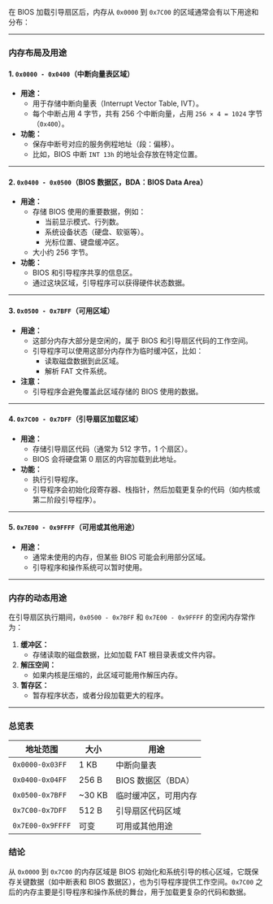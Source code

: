 在 BIOS 加载引导扇区后，内存从 `0x0000` 到 `0x7C00` 的区域通常会有以下用途和分布：

---

### **内存布局及用途**
#### **1. `0x0000 - 0x0400`（中断向量表区域）**
- **用途：**
  - 用于存储中断向量表（Interrupt Vector Table, IVT）。
  - 每个中断占用 4 字节，共有 256 个中断向量，占用 `256 × 4 = 1024` 字节（`0x400`）。
- **功能：**
  - 保存中断号对应的服务例程地址（段：偏移）。
  - 比如，BIOS 中断 `INT 13h` 的地址会存放在特定位置。

---

#### **2. `0x0400 - 0x0500`（BIOS 数据区，BDA：BIOS Data Area）**
- **用途：**
  - 存储 BIOS 使用的重要数据，例如：
    - 当前显示模式、行列数。
    - 系统设备状态（硬盘、软驱等）。
    - 光标位置、键盘缓冲区。
  - 大小约 256 字节。
- **功能：**
  - BIOS 和引导程序共享的信息区。
  - 通过这块区域，引导程序可以获得硬件状态数据。

---

#### **3. `0x0500 - 0x7BFF`（可用区域）**
- **用途：**
  - 这部分内存大部分是空闲的，属于 BIOS 和引导扇区代码的工作空间。
  - 引导程序可以使用这部分内存作为临时缓冲区，比如：
    - 读取磁盘数据到此区域。
    - 解析 FAT 文件系统。
- **注意：**
  - 引导程序会避免覆盖此区域存储的 BIOS 使用的数据。

---

#### **4. `0x7C00 - 0x7DFF`（引导扇区加载区域）**
- **用途：**
  - 存储引导扇区代码（通常为 512 字节，1 个扇区）。
  - BIOS 会将硬盘第 0 扇区的内容加载到此地址。
- **功能：**
  - 执行引导程序。
  - 引导程序会初始化段寄存器、栈指针，然后加载更复杂的代码（如内核或第二阶段引导程序）。

---

#### **5. `0x7E00 - 0x9FFFF`（可用或其他用途）**
- **用途：**
  - 通常未使用的内存，但某些 BIOS 可能会利用部分区域。
  - 引导程序和操作系统可以暂时使用。

---

### **内存的动态用途**
在引导扇区执行期间，`0x0500 - 0x7BFF` 和 `0x7E00 - 0x9FFFF` 的空闲内存常作为：
1. **缓冲区：**
   - 存储读取的磁盘数据，比如加载 FAT 根目录表或文件内容。
2. **解压空间：**
   - 如果内核是压缩的，此区域可能用作解压内存。
3. **暂存区：**
   - 暂存程序状态，或者分段加载更大的程序。

---

### **总览表**
| 地址范围       | 大小       | 用途                                      |
|----------------|------------|-------------------------------------------|
| `0x0000-0x03FF` | 1 KB       | 中断向量表                               |
| `0x0400-0x04FF` | 256 B      | BIOS 数据区（BDA）                       |
| `0x0500-0x7BFF` | ~30 KB     | 临时缓冲区，可用内存                     |
| `0x7C00-0x7DFF` | 512 B      | 引导扇区代码区域                        |
| `0x7E00-0x9FFFF` | 可变       | 可用或其他用途                          |

### **结论**
从 `0x0000` 到 `0x7C00` 的内存区域是 BIOS 初始化和系统引导的核心区域，它既保存关键数据（如中断表和 BIOS 数据区），也为引导程序提供工作空间。`0x7C00` 之后的内存主要是引导程序和操作系统的舞台，用于加载更复杂的代码和数据。
